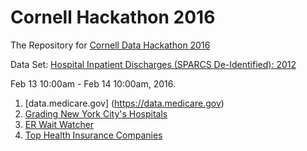# Cornell Hackathon 2016
The Repository for [Cornell Data Hackathon 2016](https://datascience2016.splashthat.com)



Data Set: [Hospital Inpatient Discharges (SPARCS De-Identified): 2012](https://health.data.ny.gov/Health/Hospital-Inpatient-Discharges-SPARCS-De-Identified/u4ud-w55t)



Feb 13 10:00am - Feb 14 10:00am, 2016.


1.  [data.medicare.gov] (https://data.medicare.gov)
2.  [Grading New York City's Hospitals](http://public.thenewyorkworld.com/public/2012/oct/nyw-hospital-satisfaction/index.php)
3.  [ER Wait Watcher](https://projects.propublica.org/emergency/state/NY)
4.  [Top Health Insurance Companies](http://health.usnews.com/health-news/health-insurance/articles/2013/12/16/top-health-insurance-companies)

